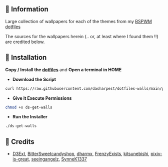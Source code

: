## 🌿 Information
Large collection of wallpapers for each of the themes from my [BSPWM dotfiles](https://github.com/dasharpest/dotfiles)

The sources for the wallpapers herein (.. or, at least where I found them !!) are credited below.

## 💾 Installation

<b>Copy / Install the [dotfiles](https://github.com/dasharpest/dotfiles)</b> and 
<b>Open a terminal in HOME</b>
- **Download the Script**
```sh
curl https://raw.githubusercontent.com/dasharpest/dotfiles-walls/main/get-walls -o $HOME/ds-get-walls
```
- **Give it Execute Permissions**
```sh
chmod +x ds-get-walls
```
- **Run the Installer**
```sh
./ds-get-walls
```

## 🎉 Credits
- [D3Ext](https://github.com/D3Ext/aesthetic-wallpapers), [BitterSweetcandyshop](https://github.com/BitterSweetcandyshop/wallpapers), [dharmx](https://github.com/dharmx/walls), [FrenzyExists](https://github.com/FrenzyExists/wallpapers), [kitsunebishi](https://github.com/kitsunebishi/Wallpapers), [pixiv-is-great](https://drive.google.com/open?id=15wEAOjCxtSk6HftGPrnR0HssC5PXCZsY), [seeingangelz](https://github.com/seeingangelz/wallpapers), [SynneK1337](https://github.com/SynneK1337/Wallpapers)
